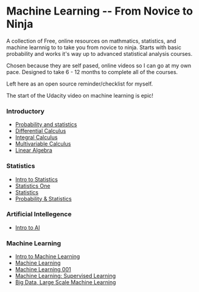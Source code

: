 # Machine Learning -- From Novice to Ninja


A collection of Free, online resources on mathmatics, statistics, and machine learnnig to
to take you from novice to ninja. Starts with basic probability and works it's way up to 
advanced statistical analysis courses.

Chosen because they are self pased, online videos so I can go at my own pace. Designed to take
6 - 12 months to complete all of the courses.

Left here as an open source reminder/checklist for myself.

The start of the Udacity video on machine learning is epic!


### Introductory

* [Probability and statistics](https://www.khanacademy.org/math/probability)
* [Differential Calculus](https://www.khanacademy.org/mission/differential-calculus)
* [Integral Calculus](https://www.khanacademy.org/mission/integral-calculus)
* [Multivariable Calculus](https://www.khanacademy.org/math/multivariable-calculus)
* [Linear Algebra](https://www.khanacademy.org/math/linear-algebra)


### Statistics
* [Intro to Statistics](http://www.udacity.com/course/viewer#!/c-st101/l-48738235/m-48688822)
* [Statistics One](https://www.coursera.org/course/stats1/?action=watchlist)
* [Statistics](https://www.udacity.com/course/viewer#!/c-st095/l-212304785/m-212564628)
* [Probability & Statistics](http://oli.cmu.edu/courses/free-open/statistics-course-details/)


### Artificial Intellegence
* [Intro to AI](https://www.udacity.com/course/intro-to-artificial-intelligence--cs271)


### Machine Learning
* [Intro to Machine Learning](https://www.udacity.com/course/intro-to-machine-learning--ud120)
* [Machine Learning](http://openclassroom.stanford.edu/MainFolder/CoursePage.php?course=MachineLearning)
* [Machine Learning 001](https://class.coursera.org/machlearning-001/lecture)
* [Machine Learning: Supervised Learning](https://www.udacity.com/course/machine-learning-supervised-learning--ud675)
* [Big Data, Large Scale Machine Learning](http://techtalks.tv/nyu/nyu-course-on-large-scale-machine-learning/)

